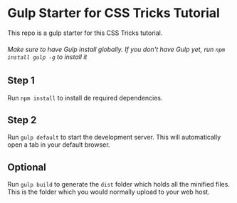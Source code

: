 # Gulp Starter for CSS Tricks Tutorial  

This repo is a gulp starter for this CSS Tricks tutorial.

###### Make sure to have Gulp install globally. If you don't have Gulp yet, run `npm install gulp -g` to install it

## Step 1
Run `npm install` to install de required dependencies.

## Step 2
Run `gulp default` to start the development server. This will automatically open a tab in your default browser.

## Optional
Run `gulp build` to generate the `dist` folder which holds all the minified files.
This is the folder which you would normally upload to your web host.